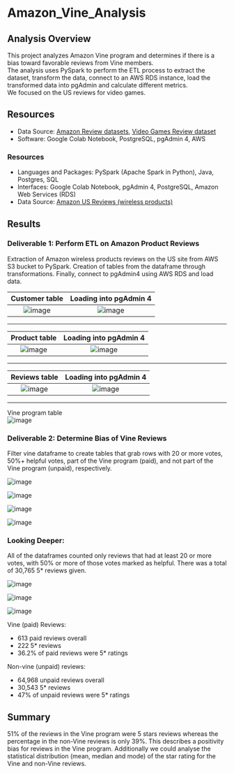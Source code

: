 # Amazon_Vine_Analysis

## Analysis Overview
This project analyzes Amazon Vine program and determines if there is a bias toward favorable reviews from Vine members.\
The analysis uses PySpark to perform the ETL process to extract the dataset, transform the data, connect to an AWS RDS instance, load the transformed data into pgAdmin and calculate different metrics.\
We focused on the US reviews for video games.

## Resources
- Data Source: [Amazon Review datasets](https://s3.amazonaws.com/amazon-reviews-pds/tsv/index.txt), [Video Games Review dataset](https://s3.amazonaws.com/amazon-reviews-pds/tsv/amazon_reviews_us_Video_Games_v1_00.tsv.gz)
- Software: Google Colab Notebook, PostgreSQL, pgAdmin 4, AWS

### Resources
* Languages and Packages: PySpark (Apache Spark in Python), Java, Postgres, SQL
* Interfaces: Google Colab Notebook, pgAdmin 4, PostgreSQL, Amazon Web Services (RDS)
* Data Source: [Amazon US Reviews (wireless products)](https://s3.amazonaws.com/amazon-reviews-pds/tsv/amazon_reviews_us_Wireless_v1_00.tsv.gz)

## Results
### Deliverable 1: Perform ETL on Amazon Product Reviews

Extraction of Amazon wireless products reviews on the US site from AWS S3 bucket to PySpark. Creation of tables from the dataframe through transformations. Finally, connect to pgAdmin4 using AWS RDS and load data. 

Customer table             |  Loading into pgAdmin 4
:-------------------------:|:-------------------------:
![image](images/d1_customers.png) |  ![image](images/d1_customers_load.png)


---

Product table             |  Loading into pgAdmin 4
:-------------------------:|:-------------------------:
![image](images/d1_products.png) | ![image](d1_products_load.png)

---

Reviews table             |  Loading into pgAdmin 4
:-------------------------:|:-------------------------:
![image](images/d1_review.png) | ![image](d1_review_id_load.png)

---

Vine program table       
![image](images/d1_vine.png)

### Deliverable 2: Determine Bias of Vine Reviews

Filter vine dataframe to create tables that grab rows with 20 or more votes, 50%+ helpful votes, part of the Vine program (paid), and not part of the Vine program (unpaid), respectively.

![image](images/d2_vine_votes_df.png)

![image](images/d2_helpful_df.png)

![image](images/d2_paid_df.png)

![image](images/d2_unpaid_df.png)

### Looking Deeper:

All of the dataframes counted only reviews that had at least 20 or more votes, with 50% or more of those votes marked as helpful. There was a total of 30,765 5* reviews given.

![image](https://raw.githubusercontent.com/li-emily/Amazon_Vine_Analysis/main/Resources/Images/d2_5_reviews.png)

![image](https://raw.githubusercontent.com/li-emily/Amazon_Vine_Analysis/main/Resources/Images/d2_5_paid.png)

![image](https://raw.githubusercontent.com/li-emily/Amazon_Vine_Analysis/main/Resources/Images/d2_5_unpaid.png)

Vine (paid) Reviews:

- 613 paid reviews overall
- 222 5* reviews
- 36.2% of paid reviews were 5* ratings

Non-vine (unpaid) reviews:

- 64,968 unpaid reviews overall
- 30,543 5* reviews
- 47% of unpaid reviews were 5* ratings

## Summary

51% of the reviews in the Vine program were 5 stars reviews whereas the percentage in the non-Vine reviews is only 39%. This describes a positivity bias for reviews in the Vine program.
Additionally we could analyse the statistical distribution (mean, median and mode) of the star rating for the Vine and non-Vine reviews.